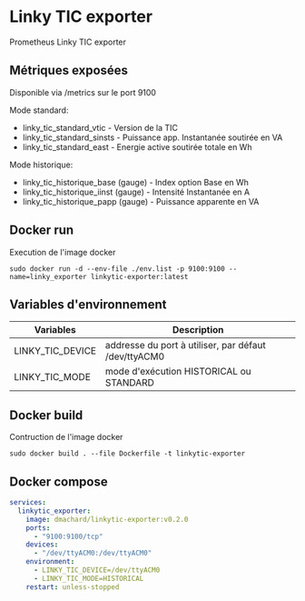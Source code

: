# Linky TIC exporter

Prometheus Linky TIC exporter 

## Métriques exposées

Disponible via /metrics sur le port 9100 

Mode standard:

- linky_tic_standard_vtic - Version de la TIC
- linky_tic_standard_sinsts - Puissance app. Instantanée soutirée en VA
- linky_tic_standard_east - Energie active soutirée totale en Wh

Mode historique:

- linky_tic_historique_base (gauge) - Index option Base en Wh
- linky_tic_historique_iinst (gauge) - Intensité Instantanée en A
- linky_tic_historique_papp (gauge) - Puissance apparente en VA

## Docker run

Execution de l'image docker

```
sudo docker run -d --env-file ./env.list -p 9100:9100 --name=linky_exporter linkytic-exporter:latest
```

## Variables d'environnement

| Variables | Description |
| ------------- | ------------- |
| LINKY_TIC_DEVICE | addresse du port à utiliser, par défaut /dev/ttyACM0 |
| LINKY_TIC_MODE | mode d'exécution HISTORICAL ou STANDARD |

## Docker build

Contruction de l'image docker

```
sudo docker build . --file Dockerfile -t linkytic-exporter
```

## Docker compose

```yaml
services:
  linkytic_exporter:
    image: dmachard/linkytic-exporter:v0.2.0
    ports:
      - "9100:9100/tcp"
    devices:
      - "/dev/ttyACM0:/dev/ttyACM0"
    environment:
      - LINKY_TIC_DEVICE=/dev/ttyACM0
      - LINKY_TIC_MODE=HISTORICAL
    restart: unless-stopped
```